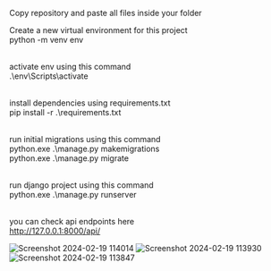 Copy repository and paste all files inside your folder

Create a new virtual environment for this project <br />
python -m venv env <br /><br />

activate env using this command <br />
.\env\Scripts\activate  <br /><br />

install dependencies using requirements.txt  <br />
pip install -r .\requirements.txt  <br /><br />

run initial migrations using this command <br />
python.exe .\manage.py makemigrations <br />
python.exe .\manage.py migrate <br /><br />

run django project using this command <br />
python.exe .\manage.py runserver  <br /><br />

you can check api endpoints here <br />
http://127.0.0.1:8000/api/

![Screenshot 2024-02-19 114014](https://github.com/mj-ansari/drf_invoice_management/assets/140312886/ef18d6d1-2c65-4ab3-9104-cd30e5fe6e79)
![Screenshot 2024-02-19 113930](https://github.com/mj-ansari/drf_invoice_management/assets/140312886/da77aa7a-af66-42e0-ae09-531e3a25d833)
![Screenshot 2024-02-19 113847](https://github.com/mj-ansari/drf_invoice_management/assets/140312886/f76505ca-f54b-45fa-8b0c-7790486fea9f)
